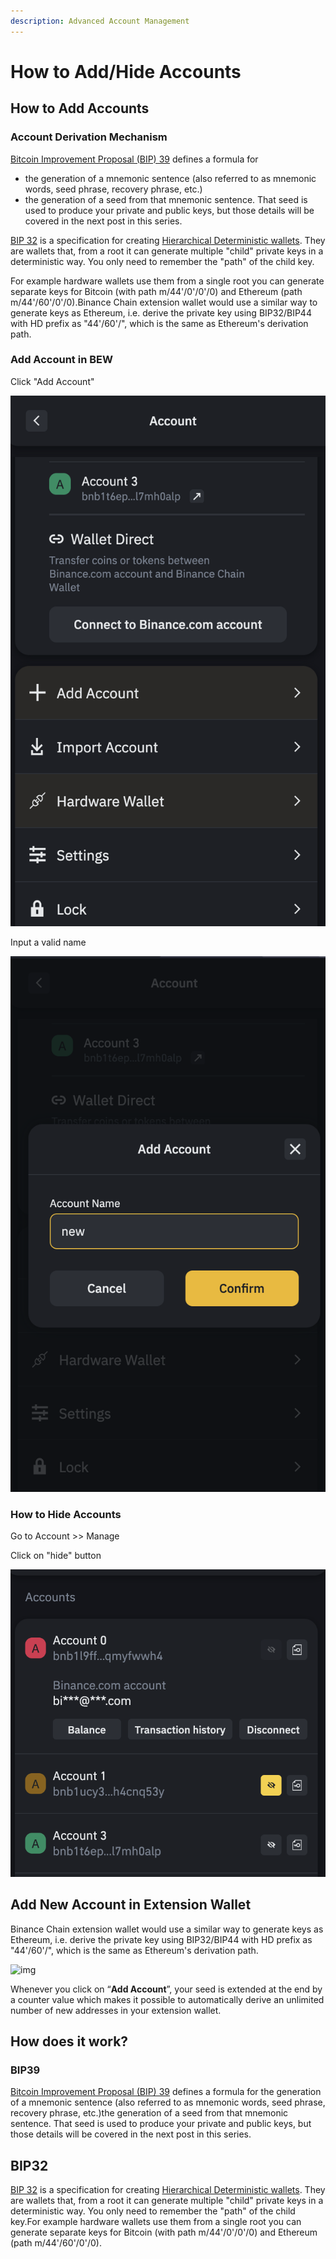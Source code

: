 ```yaml
---
description: Advanced Account Management
---
```


# How to Add/Hide Accounts

## How to Add Accounts

### Account Derivation Mechanism

[Bitcoin Improvement Proposal \(BIP\) 39](https://github.com/bitcoin/bips/blob/master/bip-0039.mediawiki) defines a formula for

* the generation of a mnemonic sentence \(also referred to as mnemonic words, seed phrase, recovery phrase, etc.\)
* the generation of a seed from that mnemonic sentence. That seed is used to produce your private and public keys, but those details will be covered in the next post in this series.

[BIP 32](https://github.com/bitcoin/bips/blob/master/bip-0032.mediawiki) is a specification for creating [Hierarchical Deterministic wallets](https://github.com/bitcoin/bips/blob/master/bip-0032.mediawiki). They are wallets that, from a root it can generate multiple "child" private keys in a deterministic way. You only need to remember the "path" of the child key.

For example hardware wallets use them from a single root you can generate separate keys for Bitcoin \(with path m/44'/0'/0'/0\) and Ethereum \(path m/44'/60'/0'/0\).Binance Chain extension wallet would use a similar way to generate keys as Ethereum, i.e. derive the private key using BIP32/BIP44 with HD prefix as "44'/60'/", which is the same as Ethereum's derivation path.

### Add Account in BEW

Click "Add Account"

 

![](../../../.gitbook/assets/image%20%2847%29.png)

Input a valid name

![](../../../.gitbook/assets/image%20%2848%29.png)



### How to Hide Accounts

Go to Account &gt;&gt; Manage

Click on "hide" button

![](../../../.gitbook/assets/image%20%2843%29.png)

## Add New Account in Extension Wallet

Binance Chain extension wallet would use a similar way to generate keys as Ethereum, i.e. derive the private key using BIP32/BIP44 with HD prefix as "44'/60'/", which is the same as Ethereum's derivation path.

![img](https://lh3.googleusercontent.com/sPkp8aP0i3AavnavPbUG4Ywzff2FIiLrOuKsrcj4pcehz9ALqouSp_aq_T1STHYS2MCANaEwcghq5yPv7oJxAO9GmMXifmz96QJ-DWIcP3pcC-xcUsm1z7cAo1EnK_Tpz_1dkd7B)

Whenever you click on “**Add Account**”, your seed is extended at the end by a counter value which makes it possible to automatically derive an unlimited number of new addresses in your extension wallet.

## How does it work? 

### BIP39

[Bitcoin Improvement Proposal \(BIP\) 39](https://github.com/bitcoin/bips/blob/master/bip-0039.mediawiki) defines a formula for the generation of a mnemonic sentence \(also referred to as mnemonic words, seed phrase, recovery phrase, etc.\)the generation of a seed from that mnemonic sentence. That seed is used to produce your private and public keys, but those details will be covered in the next post in this series.

## BIP32

[BIP 32](https://github.com/bitcoin/bips/blob/master/bip-0032.mediawiki) is a specification for creating [Hierarchical Deterministic wallets](https://github.com/bitcoin/bips/blob/master/bip-0032.mediawiki). They are wallets that, from a root it can generate multiple "child" private keys in a deterministic way. You only need to remember the "path" of the child key.For example hardware wallets use them from a single root you can generate separate keys for Bitcoin \(with path m/44'/0'/0'/0\) and Ethereum \(path m/44'/60'/0'/0\).

